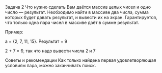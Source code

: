 Задача 2
Что нужно сделать
Вам даётся массив целых чисел и одно число — результат. Необходимо найти в массиве два числа, сумма которых будет давать результат, и вывести их на экран. Гарантируется, что только одна пара чисел в массиве даёт в сумме результат.

Пример:

a = {2, 7, 11, 15}. Результат = 9

2 + 7 = 9, так что надо вывести числа 2 и 7

Советы и рекомендации
Как только найдена первая удовлетворяющая условиям пара, можно заканчивать поиск.